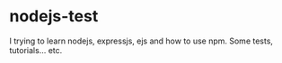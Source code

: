 # nodejs-test

I trying to learn nodejs, expressjs, ejs and how to use npm. Some tests, tutorials... etc.
